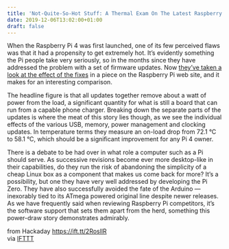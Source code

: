 ```yaml
---
title: 'Not-Quite-So-Hot Stuff: A Thermal Exam On The Latest Raspberry Pi'
date: 2019-12-06T13:02:00+01:00
draft: false
---
```


When the Raspberry Pi 4 was first launched, one of its few perceived flaws was that it had a propensity to get extremely hot. It’s evidently something the Pi people take very seriously, so in the months since they have addressed the problem with a set of firmware updates. Now [they’ve taken a look at the effect of the fixes](https://www.raspberrypi.org/blog/thermal-testing-raspberry-pi-4/) in a piece on the Raspberry Pi web site, and it makes for an interesting comparison.

The headline figure is that all updates together remove about a watt of power from the load, a significant quantity for what is still a board that can run from a capable phone charger. Breaking down the separate parts of the updates is where the meat of this story lies though, as we see the individual effects of the various USB, memory, power management and clocking updates. In temperature terms they measure an on-load drop from 72.1 °C to 58.1 °C, which should be a significant improvement for any Pi 4 owner.

There is a debate to be had over in what role a computer such as a Pi should serve. As successive revisions become ever more desktop-like in their capabilities, do they run the risk of abandoning the simplicity of a cheap Linux box as a component that makes us come back for more? It’s a possibility, but one they have very well addressed by developing the Pi Zero. They have also successfully avoided the fate of the Arduino — inexorably tied to its ATmega powered original line despite newer releases. As we have frequently said when reviewing Raspberry Pi competitors, it’s the software support that sets them apart from the herd, something this power-draw story demonstrates admirably.

  
  
from Hackaday https://ift.tt/2RosllR  
via [IFTTT](https://ifttt.com/?ref=da&site=blogger)